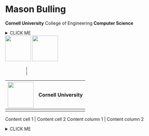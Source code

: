 # Mason Bulling
**Cornell University** College of Engineering **Computer Science**


<details><summary>CLICK ME</summary>
    <div>
    
    <div>
    <img src="https://www.engineering.cornell.edu/themes/custom/cornell/assets/img/cornell_university-seal_red.svg" width="82" height="82"/>
    </div>

    <div>
    <img src="https://images.squarespace-cdn.com/content/v1/59ec1dc7268b9699fe3a82ce/1513186347267-H13W82BXHFWJI1DE8T6W/venn.png?format=1500w" width="82" height="82"/>
    </div>
    
    
    </div>
</details>


<img src="https://www.engineering.cornell.edu/themes/custom/cornell/assets/img/cornell_university-seal_red.svg" width="82" height="82"/>


<img src="https://images.squarespace-cdn.com/content/v1/59ec1dc7268b9699fe3a82ce/1513186347267-H13W82BXHFWJI1DE8T6W/venn.png?format=1500w" width="82" height="82"/>

             |
             |
<img src="https://www.engineering.cornell.edu/themes/custom/cornell/assets/img/cornell_university-seal_red.svg" width="82" height="82"/> | Cornell University
------------ | ------------- 
             |
             
Content cell 1 | Content cell 2 
Content column 1 | Content column 2

<details><summary>CLICK ME</summary>
<p>

    ```ruby
      puts "Hello World"
    ```

</p>
</details>
